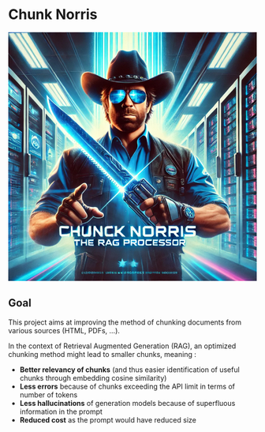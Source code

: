 # Chunk Norris

![](./assets/chunknorris_base.png)

## Goal

This project aims at improving the method of chunking documents from various sources (HTML, PDFs, ...).


In the context of Retrieval Augmented Generation (RAG), an optimized chunking method might lead to smaller chunks, meaning :
- **Better relevancy of chunks** (and thus easier identification of useful chunks through embedding cosine similarity)
- **Less errors** because of chunks exceeding the API limit in terms of number of tokens
- **Less hallucinations** of generation models because of superfluous information in the prompt
- **Reduced cost** as the prompt would have reduced size